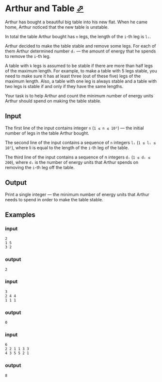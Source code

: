 # Arthur and Table [⬀](https://codeforces.com/problemset/problem/557/C)

Arthur has bought a beautiful big table into his new flat. When he came home, Arthur noticed that the new table is unstable.

In total the table Arthur bought has `n` legs, the length of the `i`-th leg is `lᵢ`.

Arthur decided to make the table stable and remove some legs. For each of them Arthur determined number `dᵢ` — the amount of energy that he spends to remove the `i`-th leg.

A table with `k` legs is assumed to be stable if there are more than half legs of the maximum length. For example, to make a table with 5 legs stable, you need to make sure it has at least three (out of these five) legs of the maximum length. Also, a table with one leg is always stable and a table with two legs is stable if and only if they have the same lengths.

Your task is to help Arthur and count the minimum number of energy units Arthur should spend on making the table stable.

## Input

The first line of the input contains integer `n` (`1 ≤ n ≤ 10⁵`) — the initial number of legs in the table Arthur bought.

The second line of the input contains a sequence of `n` integers `lᵢ` (`1 ≤ lᵢ ≤ 10⁵`), where li is equal to the length of the `i`-th leg of the table.

The third line of the input contains a sequence of n integers `dᵢ` (`1 ≤ dᵢ ≤ 200`), where `dᵢ` is the number of energy units that Arthur spends on removing the `i`-th leg off the table.

## Output

Print a single integer — the minimum number of energy units that Arthur needs to spend in order to make the table stable.

## Examples

### input
```
2
1 5
3 2
```

### output
```
2
```

### input
```
3
2 4 4
1 1 1
```

### output
```
0
```

### input
```
6
2 2 1 1 3 3
4 3 5 5 2 1
```

### output
```
8
```
